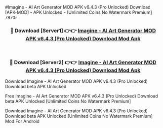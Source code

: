 #Imagine - AI Art Generator MOD APK v6.4.3 (Pro Unlocked) Download [APK-MOD] - APK Unlocked - [Unlimited Coins No Watermark Premium] 7870r



<div align="center">

<h3>🔴 Download [Server1] 👉👉 <a href="https://momento.my/?title=Imagine_-_AI_Art_Generator_MOD_APK_v6.4.3_(Pro_Unlocked)_Download">Imagine - AI Art Generator MOD APK v6.4.3 (Pro Unlocked) Download Mod Apk</a></h3><br>

<h3>🔴 Download [Server2] 👉👉 <a href="https://momento.my/?title=Imagine_-_AI_Art_Generator_MOD_APK_v6.4.3_(Pro_Unlocked)_Download">Imagine - AI Art Generator MOD APK v6.4.3 (Pro Unlocked) Download Mod Apk</a></h3>
</div>



Download Imagine - AI Art Generator MOD APK v6.4.3 (Pro Unlocked) Download beta APK Unlocked

Free Imagine - AI Art Generator MOD APK v6.4.3 (Pro Unlocked) Download beta APK Unlocked [Unlimited Coins No Watermark Premium]

Download Imagine - AI Art Generator MOD APK v6.4.3 (Pro Unlocked) Download beta APK Unlocked [Unlimited Coins No Watermark Premium] Mod For Android
